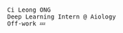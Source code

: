 <samp>
    <br>
    Ci Leong ONG
    <br>
    Deep Learning Intern @ Aiology
    <br>
    Off-work 💤
    <br>
</samp>
